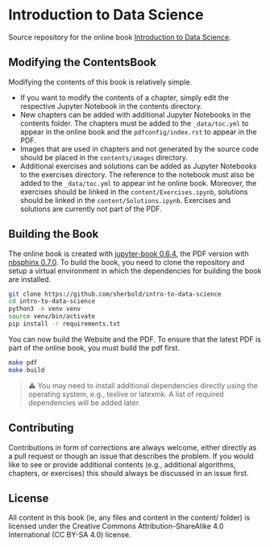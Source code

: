 # Introduction to Data Science

Source repository for the online book [Introduction to Data Science](https://sherbold.github.io/intro-to-data-science/). 

## Modifying the ContentsBook

Modifying the contents of this book is relatively simple. 

- If you want to modify the contents of a chapter, simply edit the respective Jupyter Notebook in the contents directory.
- New chapters can be added with additional Jupyter Notebooks in the contents folder. The chapters must be added to the `_data/toc.yml` to appear in the online book and the `pdfconfig/index.rst` to appear in the PDF.
- Images that are used in chapters and not generated by the source code should be placed in the `contents/images` directory. 
- Additional exercises and solutions can be added as Jupyter Notebooks to the exercises directory. The reference to the notebook must also be added to the `_data/toc.yml` to appear int he online book. Moreover, the exercises should be linked in the `content/Exercises.ipynb`, solutions should be linked in the `content/Solutions.ipynb`. Exercises and solutions are currently not part of the PDF.

## Building the Book

The online book is created with [jupyter-book 0.6.4](https://legacy.jupyterbook.org/intro), the PDF version with [nbsphinx 0.7.0](https://nbsphinx.readthedocs.io/en/0.7.0/). To build the book, you need to clone the repository and setup a virtual environment in which the dependencies for building the book are installed. 

```sh
git clone https://github.com/sherbold/intro-to-data-science
cd intro-to-data-science
python3 -m venv venv
source venv/bin/activate
pip install -r requirements.txt
```

You can now build the Website and the PDF. To ensure that the latest PDF is part of the online book, you must build the pdf first. 

```sh
make pdf
make build
```

> :warning: You may need to install additional dependencies directly using the operating system, e.g., texlive or latexmk. A list of required dependencies will be added later. 

## Contributing

Contributions in form of corrections are always welcome, either directly as a pull request or though an issue that describes the problem. If you would like to see or provide additional contents (e.g., additional algorithms, chapters, or exercises) this should always be discussed in an issue first.

## License

All content in this book (ie, any files and content in the content/ folder) is licensed under the Creative Commons Attribution-ShareAlike 4.0 International (CC BY-SA 4.0) license.